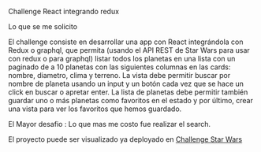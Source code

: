 Challenge React integrando redux

Lo que se me solicito 

El challenge consiste en desarrollar una app con React integrándola con Redux o graphql, que permita (usando el API REST de Star Wars para usar con redux o para graphql) listar todos los planetas en una lista con un paginado de a 10 planetas con las siguientes columnas en las cards: nombre, diametro, clima y terreno.
La vista debe permitir buscar por nombre de planeta usando un input y un botón cada vez que se hace un click en buscar o apretar enter.
La lista de planetas debe permitir también guardar uno o más planetas como favoritos en el estado y por último, crear una vista para ver los favoritos que hemos guardado.

El Mayor desafio : Lo que mas me costo fue realizar el search.

El proyecto puede ser visualizado ya deployado en <a href='https://nervous-chandrasekhar-01548b.netlify.app/'>Challenge Star Wars</a>


